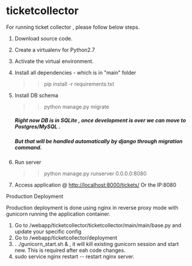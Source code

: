 # ticketcollector

For running ticket collector , please follow below steps.

1. Download source code.
2. Create a virtualenv  for Python2.7
3. Activate the virtual environment.
4. Install all dependencies - which is in "main" folder
    >>pip install -r requirements.txt  
5. Install DB schema 
	>>python manage.py migrate 

   ##### Right now DB is in SQLite , once development is over we can move to Postgres/MySQL .
   ##### But that will be handled automatically by django through migration command.
6. Run server
   >> python manage.py runserver 0.0.0.0:8080

7. Access application @ [http://localhost:8000/tickets/](http://localhost:8000/tickets/) Or the IP:8080


Production Deployment

Production deployment is done using nginx in reverse proxy mode with gunicorn running the application container.

1. Go to /webapp/ticketcollector/ticketcollector/main/main/base.py and update your specific config
2. Go to /webapp/ticketcollector/deployment
3. . ./gunicorn_start.sh & , it will kill existing gunicorn session and start new. This is required after eah code changes.
4. sudo service nginx restart -- restart nginx server.
   